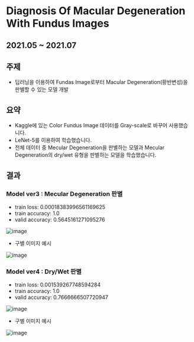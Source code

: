 # Diagnosis Of Macular Degeneration With Fundus Images
## 2021.05 ~ 2021.07

## 주제
- 딥러닝을 이용하여 Fundas Image로부터 Macular Degeneration(황반변성)을 판별할 수 있는 모델 개발

## 요약
- Kaggle에 있는 Color Fundus Image 데이터를 Gray-scale로 바꾸어 사용했습니다.
- LeNet-5를 이용하여 학습했습니다.
- 전체 데이터 중 Mecular Degeneration을 판별하는 모델과 Mecular Degeneration의 dry/wet 유형을 판별하는 모델을 학습했습니다.

## 결과
### Model ver3 : Mecular Degeneration 판별
- train loss:  0.00018383996561169625
- train accuracy:  1.0
- valid accuracy:  0.5645161271095276

![image](https://user-images.githubusercontent.com/84446424/182026946-d7752662-e15f-45b6-8dc3-73f555d23c2e.png)
- 구별 이미지 예시

![image](https://user-images.githubusercontent.com/84446424/182027179-d36477bb-a4ec-4a41-a0fd-a3512564e8af.png)

### Model ver4 : Dry/Wet 판별
- train loss:  0.001539267748594284
- train accuracy:  1.0
- valid accuracy:  0.7666666507720947

![image](https://user-images.githubusercontent.com/84446424/182027251-534aa034-435f-4e4f-96df-77ba6775f308.png)
- 구별 이미지 예시

![image](https://user-images.githubusercontent.com/84446424/182027312-e49efa96-5db5-4f94-83f0-3c69a4590037.png)
